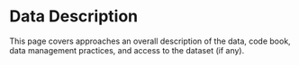 # Data Description

This page covers approaches an overall description of the data, code book, data management practices, and access to the dataset (if any).